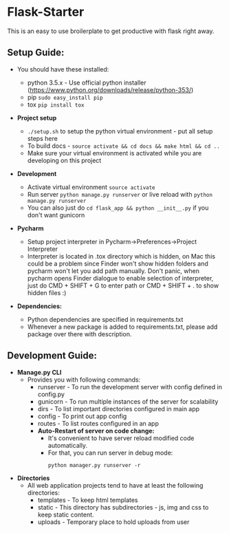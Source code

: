 # Flask-Starter

This is an easy to use broilerplate to get productive with flask right away.


## Setup Guide:
  * You should have these installed:
      * python 3.5.x - Use official python installer (https://www.python.org/downloads/release/python-353/)
      * pip  `sudo easy_install pip`
      * tox  `pip install tox`

  * **Project setup**
      * `./setup.sh` to setup the python virtual environment - put all setup steps here
      * To build docs - `source activate && cd docs && make html && cd ..`
      * Make sure your virtual environment is activated while you are developing on this project

  * **Development**
      * Activate virtual environment `source activate`
      * Run server `python manage.py runserver` or live reload with `python manage.py runserver`
      * You can also just do `cd flask_app && python __init__.py` if you don't want gunicorn
  
  * **Pycharm**
      * Setup project interpreter in Pycharm->Preferences->Project Interpreter
      * Interpreter is located in .tox directory which is hidden, on Mac this could be a problem since
        Finder won't show hidden folders and pycharm won't let you add path manually. Don't panic, when pycharm
        opens Finder dialogue to enable selection of interpreter, just do CMD + SHIFT + G to enter path 
        or CMD + SHIFT + . to show hidden files :)
  
  * **Dependencies:**
    * Python dependencies are specified in requirements.txt
    * Whenever a new package is added to requirements.txt, please add package over there with description.

## Development Guide:

   * **Manage.py CLI**
       * Provides you with following commands:
           * runserver -  To run the development server with config defined in config.py
           * gunicorn -  To run multiple instances of the server for scalability
           * dirs - To list important directories configured in main app
           * config - To print out app config
           * routes - To list routes configured in an app
           * **Auto-Restart of server on code change:**
             * It's convenient to have server reload modified code automatically.
             * For that, you can run server in debug mode:
                ```
                python manager.py runserver -r
                ```
   * **Directories**
       * All web application projects tend to have at least the following directories:
           * templates - To keep html templates
           * static - This directory has subdirectories - js, img and css to keep static content.
           * uploads - Temporary place to hold uploads from user
